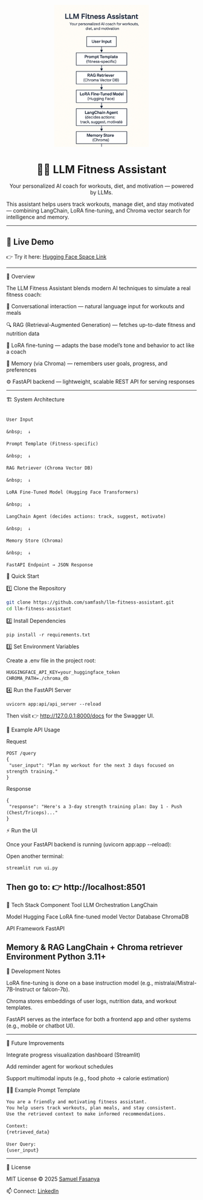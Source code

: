 <p align="center">
  <img src="assets/banner.png" alt="LLM Fitness Assistant Banner" width="250">
</p>

<h1 align="center">🏋️‍♂️ LLM Fitness Assistant</h1>
<p align="center">Your personalized AI coach for workouts, diet, and motivation — powered by LLMs.</p>



This assistant helps users track workouts, manage diet, and stay motivated — combining LangChain, LoRA fine-tuning, and Chroma vector search for intelligence and memory.



---
## 🚀 Live Demo

👉 Try it here: [Hugging Face Space Link](https://huggingface.co/spaces/sam351/llm-fitness-assistant)

---


🧠 Overview



The LLM Fitness Assistant blends modern AI techniques to simulate a real fitness coach:



💬 Conversational interaction — natural language input for workouts and meals  

🔍 RAG (Retrieval-Augmented Generation) — fetches up-to-date fitness and nutrition data  

🧩 LoRA fine-tuning — adapts the base model’s tone and behavior to act like a coach  

🧠 Memory (via Chroma) — remembers user goals, progress, and preferences  

⚙ FastAPI backend — lightweight, scalable REST API for serving responses  



---



🏗️ System Architecture



```text

User Input

&nbsp;  ↓

Prompt Template (Fitness-specific)

&nbsp;  ↓

RAG Retriever (Chroma Vector DB)

&nbsp;  ↓

LoRA Fine-Tuned Model (Hugging Face Transformers)

&nbsp;  ↓

LangChain Agent (decides actions: track, suggest, motivate)

&nbsp;  ↓

Memory Store (Chroma)

&nbsp;  ↓

FastAPI Endpoint → JSON Response
```


🚀 Quick Start



1️⃣ Clone the Repository
```bash
git clone https://github.com/samfash/llm-fitness-assistant.git
cd llm-fitness-assistant
 ```

2️⃣ Install Dependencies
 ```
pip install -r requirements.txt
 ```

3️⃣ Set Environment Variables

Create a .env file in the project root:
 ```
HUGGINGFACE_API_KEY=your_huggingface_token
CHROMA_PATH=./chroma_db
 ```

4️⃣ Run the FastAPI Server
 ```
uvicorn app:api/api_server --reload
 ```


Then visit 👉 http://127.0.0.1:8000/docs
 for the Swagger UI.


🧩 Example API Usage

Request
 ```
POST /query
{
  "user_input": "Plan my workout for the next 3 days focused on strength training."
}
 ```

Response
 ```
{
  "response": "Here's a 3-day strength training plan: Day 1 - Push (Chest/Triceps)..."
}
 ```
⚡ Run the UI

Once your FastAPI backend is running (uvicorn app:app --reload):

Open another terminal:
```
streamlit run ui.py
```

Then go to:
👉 http://localhost:8501
---
🧰 Tech Stack
Component	Tool
LLM Orchestration	LangChain

Model	Hugging Face LoRA fine-tuned model
Vector Database	ChromaDB

API Framework	FastAPI

Memory & RAG	LangChain + Chroma retriever
Environment	Python 3.11+
---
🧪 Development Notes

LoRA fine-tuning is done on a base instruction model (e.g., mistralai/Mistral-7B-Instruct or falcon-7b).

Chroma stores embeddings of user logs, nutrition data, and workout templates.

FastAPI serves as the interface for both a frontend app and other systems (e.g., mobile or chatbot UI).

---
🧩 Future Improvements

Integrate progress visualization dashboard (Streamlit)

Add reminder agent for workout schedules

Support multimodal inputs (e.g., food photo → calorie estimation)

🧑‍💻 Example Prompt Template
 ```
You are a friendly and motivating fitness assistant.
You help users track workouts, plan meals, and stay consistent.
Use the retrieved context to make informed recommendations.

Context:
{retrieved_data}

User Query:
{user_input}
 ```
---
📄 License

MIT License © 2025 [Samuel Fasanya](https://fashrockweb.vercel.app/)

📫 Connect: [LinkedIn](https://www.linkedin.com/in/samuel-fasanya-b9ba41112/)



